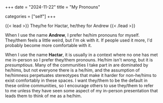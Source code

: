 +++
date = "2024-11-22"
title = "My Pronouns"

categories = ["self"]
+++

{{< lead >}}
They/he for Hactar, he/they for Andrew
{{< /lead >}}

<!--more-->

When I use the name **Andrew**, I prefer <span class="blue">he/him</span> pronouns for myself. <span class="green">They/them</span> feels a little weird, but I'm ok with it. If people used it more, I'd probably become more comfortable with it.

When I use the name **Hactar**, it is usually in a context where no one has met me in-person so I prefer <span class="green">they/them</span> pronouns. <span class="blue">He/him</span> isn't _wrong_, but it is _presumptious_. Many of the communities I take part in are dominated by <span class="blue">he/him</span>s, but not everyone there is a <span class="blue">he/him</span>, and the assumption of <span class="blue">he/him</span>ness perpetuates stereotypes that make it harder for non-<span class="blue">he/him</span>s to exist comfortably in these spaces. I want <span class="green">they/them</span> to be the default in these online communities, so I encourage others to use <span class="green">they/them</span> to refer to me unless they have seen some aspect of my in-person presentation that leads them to think of me as a <span class="blue">he/him</span>.
